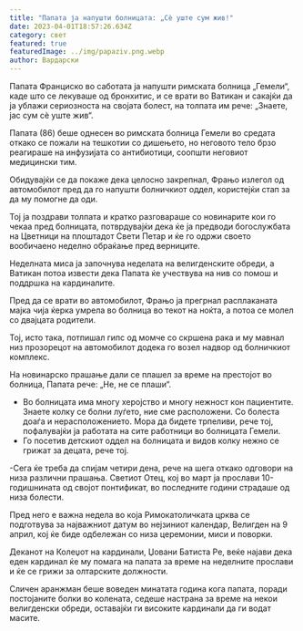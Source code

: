 ```yaml
---
title: "Папата ја напушти болницата: „Сè уште сум жив!"
date: 2023-04-01T18:57:26.634Z
category: свет
featured: true
featuredImage: ../img/papaziv.png.webp
author: Вардарски
---
```


Папата Франциско во саботата ја напушти римската болница „Гемели“, каде што се лекуваше од бронхитис, и се врати во Ватикан и сакајќи да ја ублажи сериозноста на својата болест, на толпата им рече: „Знаете, јас сум сè уште жив“.

Папата (86) беше однесен во римската болница Гемели во средата откако се пожали на тешкотии со дишењето, но неговото тело брзо реагираше на инфузијата со антибиотици, соопшти неговиот медицински тим.

Обидувајќи се да покаже дека целосно закрепнал, Фрањо излегол од автомобилот пред да го напушти болничкиот оддел, користејќи стап за да му помогне да оди.

Тој ја поздрави толпата и кратко разговараше со новинарите кои го чекаа пред болницата, потврдувајќи дека ќе ја предводи богослужбата на Цветници на плоштадот Свети Петар и ќе го одржи своето вообичаено неделно обраќање пред верниците.

Неделната миса ја започнува неделата на велигденските обреди, а Ватикан потоа извести дека Папата ќе учествува на нив со помош и поддршка на кардиналите.

Пред да се врати во автомобилот, Фрањо ја прегрнал расплаканата мајка чија ќерка умрела во болница во текот на ноќта, а потоа се молел со двајцата родители.

Тој, исто така, потпишал гипс од момче со скршена рака и му мавнал низ прозорецот на автомобилот додека го возел надвор од болничкиот комплекс.

На новинарско прашање дали се плашел за време на престојот во болница, Папата рече: „Не, не се плаши“.

- Во болницата има многу херојство и многу нежност кон пациентите. Знаете колку се болни луѓето, ние сме расположени. Со болеста доаѓа и нерасположението. Мора да бидете трпеливи, рече тој, пофалувајќи ја работата на сите работници во болницата Гемели.
- Го посетив детскиот оддел на болницата и видов колку нежно се грижат за децата, рече тој.

\-Сега ќе треба да спијам четири дена, рече на шега откако одговори на низа различни прашања.
Светиот Отец, кој во март ја прослави 10-годишнината од својот понтификат, во последните години страдаше од низа болести.

Пред него е важна недела во која Римокатоличката црква се подготвува за најважниот датум во нејзиниот календар, Велигден на 9 април, кој ќе биде одбележан со низа церемонии, миси и поворки.

Деканот на Колеџот на кардинали, Џовани Батиста Ре, веќе најави дека еден кардинал ќе му помага на папата за време на неделните прослави и ќе се грижи за олтарските должности.

Сличен аранжман беше воведен минатата година кога папата, поради постојаните болки во колената, седеше настрана за време на некои велигденски обреди, оставајќи ги високите кардинали да ги водат масите.
